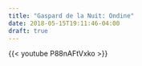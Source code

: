```yaml
---
title: "Gaspard de la Nuit: Ondine"
date: 2018-05-15T19:11:46-04:00
draft: true
---
```


{{< youtube P88nAFtVxko >}}
